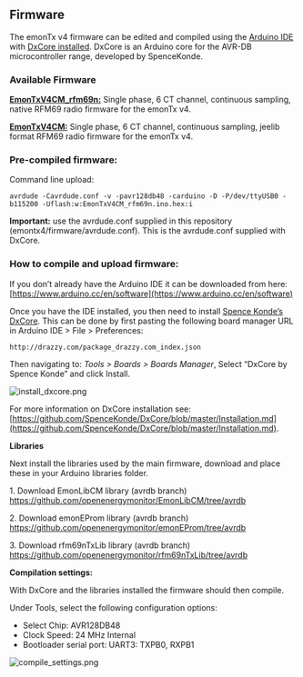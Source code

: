 ## Firmware

The emonTx v4 firmware can be edited and compiled using the [Arduino IDE](https://www.arduino.cc/) with [DxCore installed](https://github.com/SpenceKonde/DxCore).
DxCore is an Arduino core for the AVR-DB microcontroller range, developed by SpenceKonde.

### Available Firmware

**[EmonTxV4CM_rfm69n:](EmonTxV4CM_rfm69n)** Single phase, 6 CT channel, continuous sampling, native RFM69 radio firmware for the emonTx v4.

**[EmonTxV4CM:](EmonTxV4CM)** Single phase, 6 CT channel, continuous sampling, jeelib format RFM69 radio firmware for the emonTx v4.

### Pre-compiled firmware:

Command line upload:

    avrdude -Cavrdude.conf -v -pavr128db48 -carduino -D -P/dev/ttyUSB0 -b115200 -Uflash:w:EmonTxV4CM_rfm69n.ino.hex:i 

**Important:** use the avrdude.conf supplied in this repository (emontx4/firmware/avrdude.conf). This is the avrdude.conf supplied with DxCore.

### How to compile and upload firmware:

If you don’t already have the Arduino IDE it can be downloaded from here:<br>
[https://www.arduino.cc/en/software](https://www.arduino.cc/en/software)

Once you have the IDE installed, you then need to install [Spence Konde’s DxCore](https://github.com/SpenceKonde/DxCore). This can be done by first pasting the following board manager URL in Arduino IDE > File > Preferences:

    http://drazzy.com/package_drazzy.com_index.json

Then navigating to: *Tools > Boards > Boards Manager*, Select “DxCore by Spence Konde” and click Install. 

![install_dxcore.png](img/install_dxcore.png)

For more information on DxCore installation see: [https://github.com/SpenceKonde/DxCore/blob/master/Installation.md](https://github.com/SpenceKonde/DxCore/blob/master/Installation.md).

**Libraries**

Next install the libraries used by the main firmware, download and place these in your Arduino libraries folder.

1\. Download EmonLibCM library (avrdb branch)<br>
https://github.com/openenergymonitor/EmonLibCM/tree/avrdb

2\. Download emonEProm library (avrdb branch)<br>
https://github.com/openenergymonitor/emonEProm/tree/avrdb

3\. Download rfm69nTxLib library (avrdb branch)<br>
https://github.com/openenergymonitor/rfm69nTxLib/tree/avrdb

**Compilation settings:**

With DxCore and the libraries installed the firmware should then compile. 

Under Tools, select the following configuration options:

- Select Chip: AVR128DB48
- Clock Speed: 24 MHz Internal
- Bootloader serial port: UART3: TXPB0, RXPB1

![compile_settings.png](img/compile_settings.png)

